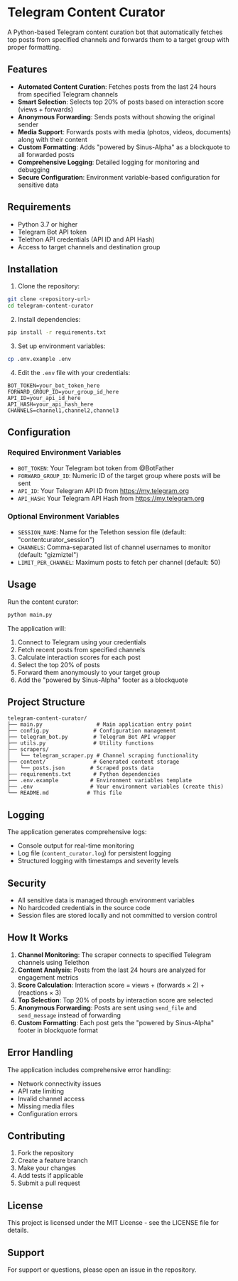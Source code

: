 # Telegram Content Curator

A Python-based Telegram content curation bot that automatically fetches top posts from specified channels and forwards them to a target group with proper formatting.

## Features

- **Automated Content Curation**: Fetches posts from the last 24 hours from specified Telegram channels
- **Smart Selection**: Selects top 20% of posts based on interaction score (views + forwards)
- **Anonymous Forwarding**: Sends posts without showing the original sender
- **Media Support**: Forwards posts with media (photos, videos, documents) along with their content
- **Custom Formatting**: Adds "powered by Sinus-Alpha" as a blockquote to all forwarded posts
- **Comprehensive Logging**: Detailed logging for monitoring and debugging
- **Secure Configuration**: Environment variable-based configuration for sensitive data

## Requirements

- Python 3.7 or higher
- Telegram Bot API token
- Telethon API credentials (API ID and API Hash)
- Access to target channels and destination group

## Installation

1. Clone the repository:
```bash
git clone <repository-url>
cd telegram-content-curator
```

2. Install dependencies:
```bash
pip install -r requirements.txt
```

3. Set up environment variables:
```bash
cp .env.example .env
```

4. Edit the `.env` file with your credentials:
```env
BOT_TOKEN=your_bot_token_here
FORWARD_GROUP_ID=your_group_id_here
API_ID=your_api_id_here
API_HASH=your_api_hash_here
CHANNELS=channel1,channel2,channel3
```

## Configuration

### Required Environment Variables

- `BOT_TOKEN`: Your Telegram bot token from @BotFather
- `FORWARD_GROUP_ID`: Numeric ID of the target group where posts will be sent
- `API_ID`: Your Telegram API ID from https://my.telegram.org
- `API_HASH`: Your Telegram API Hash from https://my.telegram.org

### Optional Environment Variables

- `SESSION_NAME`: Name for the Telethon session file (default: "contentcurator_session")
- `CHANNELS`: Comma-separated list of channel usernames to monitor (default: "gizmiztel")
- `LIMIT_PER_CHANNEL`: Maximum posts to fetch per channel (default: 50)

## Usage

Run the content curator:
```bash
python main.py
```

The application will:
1. Connect to Telegram using your credentials
2. Fetch recent posts from specified channels
3. Calculate interaction scores for each post
4. Select the top 20% of posts
5. Forward them anonymously to your target group
6. Add the "powered by Sinus-Alpha" footer as a blockquote

## Project Structure

```
telegram-content-curator/
├── main.py                 # Main application entry point
├── config.py              # Configuration management
├── telegram_bot.py        # Telegram Bot API wrapper
├── utils.py               # Utility functions
├── scrapers/
│   └── telegram_scraper.py # Channel scraping functionality
├── content/               # Generated content storage
│   └── posts.json        # Scraped posts data
├── requirements.txt       # Python dependencies
├── .env.example          # Environment variables template
├── .env                  # Your environment variables (create this)
└── README.md            # This file
```

## Logging

The application generates comprehensive logs:
- Console output for real-time monitoring
- Log file (`content_curator.log`) for persistent logging
- Structured logging with timestamps and severity levels

## Security

- All sensitive data is managed through environment variables
- No hardcoded credentials in the source code
- Session files are stored locally and not committed to version control

## How It Works

1. **Channel Monitoring**: The scraper connects to specified Telegram channels using Telethon
2. **Content Analysis**: Posts from the last 24 hours are analyzed for engagement metrics
3. **Score Calculation**: Interaction score = views + (forwards × 2) + (reactions × 3)
4. **Top Selection**: Top 20% of posts by interaction score are selected
5. **Anonymous Forwarding**: Posts are sent using `send_file` and `send_message` instead of forwarding
6. **Custom Formatting**: Each post gets the "powered by Sinus-Alpha" footer in blockquote format

## Error Handling

The application includes comprehensive error handling:
- Network connectivity issues
- API rate limiting
- Invalid channel access
- Missing media files
- Configuration errors

## Contributing

1. Fork the repository
2. Create a feature branch
3. Make your changes
4. Add tests if applicable
5. Submit a pull request

## License

This project is licensed under the MIT License - see the LICENSE file for details.

## Support

For support or questions, please open an issue in the repository.